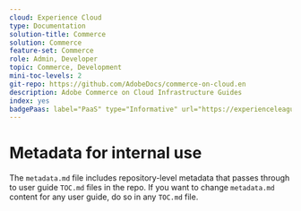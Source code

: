 ```yaml
---
cloud: Experience Cloud
type: Documentation
solution-title: Commerce
solution: Commerce
feature-set: Commerce
role: Admin, Developer
topic: Commerce, Development
mini-toc-levels: 2
git-repo: https://github.com/AdobeDocs/commerce-on-cloud.en
description: Adobe Commerce on Cloud Infrastructure Guides
index: yes
badgePaas: label="PaaS" type="Informative" url="https://experienceleague.adobe.com/en/docs/commerce" tooltip="Applies to Adobe Commerce on Cloud projects (Adobe-managed PaaS infrastructure)."
---
```


# Metadata for internal use

The `metadata.md` file includes repository-level metadata that passes through to user guide `TOC.md` files in the repo. If you want to change `metadata.md` content for any user guide, do so in any `TOC.md` file.
